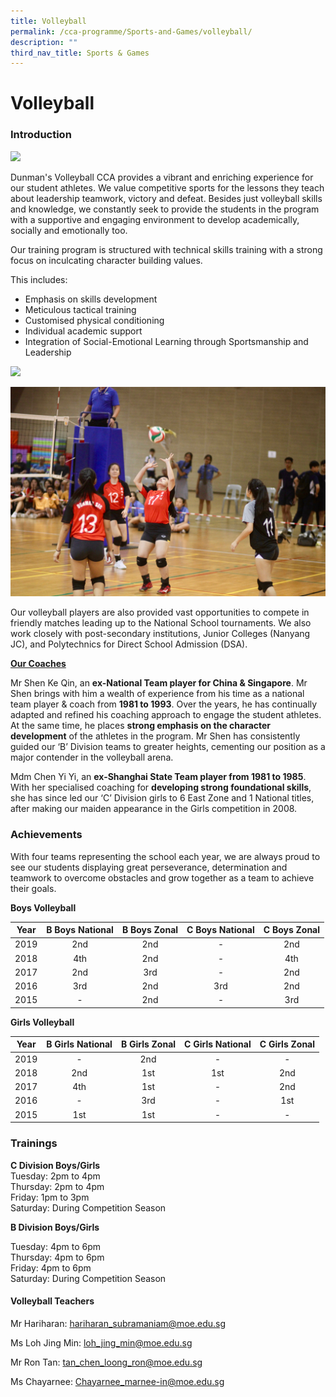 ```yaml
---
title: Volleyball
permalink: /cca-programme/Sports-and-Games/volleyball/
description: ""
third_nav_title: Sports & Games
---
```

# Volleyball

### Introduction

![](/images/Student%20Development%20Programme/CCA%20Programme/Sports%20&%20Games/Picture1.jpg)

Dunman's Volleyball CCA provides a vibrant and enriching experience for our student athletes. We value competitive sports for the lessons they teach about leadership teamwork, victory and defeat. Besides just volleyball skills and knowledge, we constantly seek to provide the students in the program with a supportive and engaging environment to develop academically, socially and emotionally too.

Our training program is structured with technical skills training with a strong focus on inculcating character building values. 

  
This includes:

*   Emphasis on skills development
*   Meticulous tactical training
*   Customised physical conditioning
*   Individual academic support
*   Integration of Social-Emotional Learning through Sportsmanship and Leadership

![](/images/Student%20Development%20Programme/CCA%20Programme/Sports%20&%20Games/Picture2.jpg)

![](/images/Student%20Development%20Programme/CCA%20Programme/Sports%20&%20Games/Picture3-min.jpg)

Our volleyball players are also provided vast opportunities to compete in friendly matches leading up to the National School tournaments. We also work closely with post-secondary institutions, Junior Colleges (Nanyang JC), and Polytechnics for Direct School Admission (DSA).

<b><u>Our Coaches</u></b>

Mr Shen Ke Qin, an **ex-National Team player for China & Singapore**. Mr Shen brings with him a wealth of experience from his time as a national team player & coach from **1981 to 1993**. Over the years, he has continually adapted and refined his coaching approach to engage the student athletes. At the same time, he places **strong emphasis on the character development** of the athletes in the program. Mr Shen has consistently guided our ‘B’ Division teams to greater heights, cementing our position as a major contender in the volleyball arena.

Mdm Chen Yi Yi, an **ex-Shanghai State Team player from 1981 to 1985**. With her specialised coaching for **developing strong foundational skills**, she has since led our ‘C’ Division girls to 6 East Zone and 1 National titles, after making our maiden appearance in the Girls competition in 2008.

### Achievements

With four teams representing the school each year, we are always proud to see our students displaying great perseverance, determination and teamwork to overcome obstacles and grow together as a team to achieve their goals.

**Boys Volleyball**

| Year | B Boys National | B Boys Zonal | C Boys National | C Boys Zonal |
|:----:|:---------------:|:------------:|:---------------:|:------------:|
| 2019 |       2nd       |      2nd     |        -        |      2nd     |
| 2018 |       4th       |      2nd     |        -        |      4th     |
| 2017 |       2nd       |      3rd     |        -        |      2nd     |
| 2016 |       3rd       |      2nd     |       3rd       |      2nd     |
| 2015 |        -        |      2nd     |        -        |      3rd     |

**Girls Volleyball**

| Year | B Girls National | B Girls Zonal | C Girls National | C Girls Zonal |
|:----:|:----------------:|:-------------:|:----------------:|:-------------:|
| 2019 |         -        |      2nd      |         -        |       -       |
| 2018 |        2nd       |      1st      |        1st       |      2nd      |
| 2017 |        4th       |      1st      |         -        |      2nd      |
| 2016 |         -        |      3rd      |         -        |      1st      |
| 2015 |        1st       |      1st      |         -        |       -       |

### Trainings

**C Division Boys/Girls**   
Tuesday: 2pm to 4pm   
Thursday: 2pm to 4pm   
Friday: 1pm to 3pm   
Saturday: During Competition Season

**B Division Boys/Girls**

Tuesday: 4pm to 6pm   
Thursday: 4pm to 6pm   
Friday: 4pm to 6pm   
Saturday: During Competition Season


#### Volleyball Teachers

Mr Hariharan: [hariharan\_subramaniam@moe.edu.sg](mailto:hariharan_subramaniam@moe.edu.sg)  
 
Ms Loh Jing Min: [loh\_jing\_min@moe.edu.sg](mailto:loh_jing_min@moe.edu.sg)  
  
Mr Ron Tan: [tan\_chen\_loong\_ron@moe.edu.sg](mailto:tan_chen_loong_ron@moe.edu.sg)  
  
Ms Chayarnee: [Chayarnee\_marnee-in@moe.edu.sg](mailto:Chayarnee_marnee-in@moe.edu.sg)